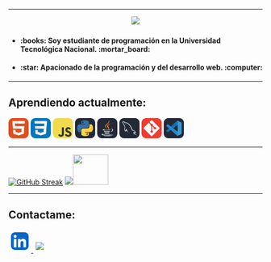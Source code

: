 
---

<div align="center">
 <img src="https://github.com/EmilianoGrossi/miPrimerRepo/assets/135922136/06c85bec-08e6-44c4-a5cd-fba4699729fa" width="70%"> 
</div>


- <h4>:books: Soy estudiante de programación en la Universidad Tecnológica Nacional. :mortar_board:</h4>
- <h4>:star: Apacionado de la programación y del desarrollo web. :computer:</h4>

---

<div align= "left">
  <h2>Aprendiendo actualmente:</h2>
    <div>
    <img src=https://github.com/tandpfun/skill-icons/blob/main/icons/HTML.svg title= "HTML" width="40" height="40">
      <img src=https://github.com/tandpfun/skill-icons/blob/main/icons/CSS.svg title= "CSS" width="40" height="40">
      <img src=https://github.com/tandpfun/skill-icons/blob/main/icons/JavaScript.svg title= "Javascript" width="40" height="40">
      <img src=https://github.com/tandpfun/skill-icons/blob/main/icons/Python-Dark.svg title= "Pyhton" width="40" height="40">
      <img src=https://github.com/tandpfun/skill-icons/blob/main/icons/Java-Dark.svg title= "Java" width="40" height="40">
        <img src=https://github.com/tandpfun/skill-icons/blob/main/icons/MySQL-Dark.svg title= "MyS" width="40" height="40">
      <img src=https://github.com/tandpfun/skill-icons/blob/main/icons/Git.svg title= "Git" width="40" height="40">
      <img src=https://github.com/tandpfun/skill-icons/blob/main/icons/VSCode-Dark.svg title= "Visual Studio Code" width="40" height="40">
      
  </div>
  
---

 [![GitHub Streak](http://github-readme-streak-stats.herokuapp.com?user=EmilianoGrossi&theme=highcontrast&hide_border=verdadero&border_radius=5&locale=es&hide_longest_streak=true)](https://git.io/streak-stats) ![](https://github-readme-stats.vercel.app/api/top-langs/?username=EmilianoGrossi&theme=highcontrast&hide_border=false&include_all_commits=false&count_private=false&layout=compact)<img src="https://user-images.githubusercontent.com/74038190/242390692-0b335028-1d3d-4ee5-b5b3-a373d499be7e.gif" width="70" height="60">
 
---

<div align= "left" >
     <h2>Contactame:</h2>
    <p>
  <a href="https://www.linkedin.com/in/emiliano-grossi-189096291/">
    <code><img src="https://github.com/tandpfun/skill-icons/blob/main/icons/LinkedIn.svg" height="35px" style="margin: 5px;" /></code>
  </a>
  <a href="emigrossi2004@gmail.com">
    <code><img src="https://raw.githubusercontent.com/alexnaiman/alexnaiman/master/resources/gmail.png" height="30px" style="margin: 5px;" /></code>
  </a>
</p>  



